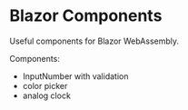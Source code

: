 # Blazor Components

Useful components for Blazor WebAssembly.

Components:

- InputNumber with validation
- color picker
- analog clock
